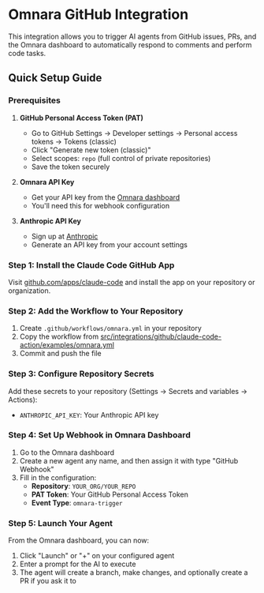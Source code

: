 # Omnara GitHub Integration

This integration allows you to trigger AI agents from GitHub issues, PRs, and the Omnara dashboard to automatically respond to comments and perform code tasks.

## Quick Setup Guide

### Prerequisites

1. **GitHub Personal Access Token (PAT)**
   - Go to GitHub Settings → Developer settings → Personal access tokens → Tokens (classic)
   - Click "Generate new token (classic)"
   - Select scopes: `repo` (full control of private repositories)
   - Save the token securely

2. **Omnara API Key**
   - Get your API key from the [Omnara dashboard](https://omnara.com)
   - You'll need this for webhook configuration

3. **Anthropic API Key**
   - Sign up at [Anthropic](https://console.anthropic.com)
   - Generate an API key from your account settings

### Step 1: Install the Claude Code GitHub App

Visit [github.com/apps/claude-code](https://github.com/apps/claude-code) and install the app on your repository or organization.

### Step 2: Add the Workflow to Your Repository

1. Create `.github/workflows/omnara.yml` in your repository
2. Copy the workflow from [src/integrations/github/claude-code-action/examples/omnara.yml](examples/omnara.yml)
3. Commit and push the file

### Step 3: Configure Repository Secrets

Add these secrets to your repository (Settings → Secrets and variables → Actions):

- `ANTHROPIC_API_KEY`: Your Anthropic API key

### Step 4: Set Up Webhook in Omnara Dashboard

1. Go to the Omnara dashboard
2. Create a new agent any name, and then assign it with type "GitHub Webhook"
3. Fill in the configuration:
   - **Repository**: `YOUR_ORG/YOUR_REPO`
   - **PAT Token**: Your GitHub Personal Access Token
   - **Event Type**: `omnara-trigger`

### Step 5: Launch Your Agent

From the Omnara dashboard, you can now:
1. Click "Launch" or "+" on your configured agent
2. Enter a prompt for the AI to execute
3. The agent will create a branch, make changes, and optionally create a PR if you ask it to
